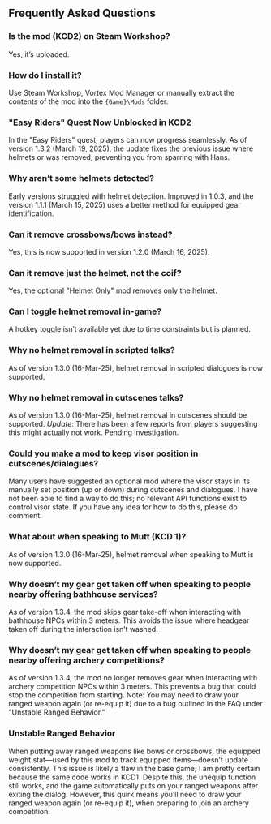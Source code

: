## Frequently Asked Questions

### Is the mod (KCD2) on Steam Workshop?
Yes, it’s uploaded.

### How do I install it?
Use Steam Workshop, Vortex Mod Manager or manually extract the contents of the mod into the `{Game}\Mods` folder.

### "Easy Riders" Quest Now Unblocked in KCD2
In the "Easy Riders" quest, players can now progress seamlessly. As of version 1.3.2 (March 19, 2025), the update fixes the previous issue where helmets or was removed, preventing you from sparring with Hans.

### Why aren’t some helmets detected?
Early versions struggled with helmet detection. Improved in 1.0.3, and the version 1.1.1 (March 15, 2025) uses a better method for equipped gear identification.

### Can it remove crossbows/bows instead?
Yes, this is now supported in version 1.2.0 (March 16, 2025).

### Can it remove just the helmet, not the coif?
Yes, the optional "Helmet Only" mod removes only the helmet.

### Can I toggle helmet removal in-game?
A hotkey toggle isn’t available yet due to time constraints but is planned.

### Why no helmet removal in scripted talks?
As of version 1.3.0 (16-Mar-25), helmet removal in scripted dialogues is now supported.

### Why no helmet removal in cutscenes talks?
As of version 1.3.0 (16-Mar-25), helmet removal in cutscenes should be supported. *Update*: There has been a few reports from players suggesting this might actually not work. Pending investigation.

### Could you make a mod to keep visor position in cutscenes/dialogues?
Many users have suggested an optional mod where the visor stays in its manually set position (up or down) during cutscenes and dialogues. I have not been able to find a way to do this; no relevant API functions exist to control visor state. If you have any idea for how to do this, please do comment.

### What about when speaking to Mutt (KCD 1)?
As of version 1.3.0 (16-Mar-25), helmet removal when speaking to Mutt is now supported.

### Why doesn’t my gear get taken off when speaking to people nearby offering bathhouse services?
As of version 1.3.4, the mod skips gear take-off when interacting with bathhouse NPCs within 3 meters. This avoids the issue where headgear taken off during the interaction isn’t washed.

### Why doesn’t my gear get taken off when speaking to people nearby offering archery competitions?
As of version 1.3.4, the mod no longer removes gear when interacting with archery competition NPCs within 3 meters. This prevents a bug that could stop the competition from starting. Note: You may need to draw your ranged weapon again (or re-equip it) due to a bug outlined in the FAQ under "Unstable Ranged Behavior."

### Unstable Ranged Behavior
When putting away ranged weapons like bows or crossbows, the equipped weight stat—used by this mod to track equipped items—doesn’t update consistently. This issue is likely a flaw in the base game; I am pretty certain because the same code works in KCD1. Despite this, the unequip function still works, and the game automatically puts on your ranged weapons after exiting the dialog. However, this quirk means you’ll need to draw your ranged weapon again (or re-equip it), when preparing to join an archery competition.
